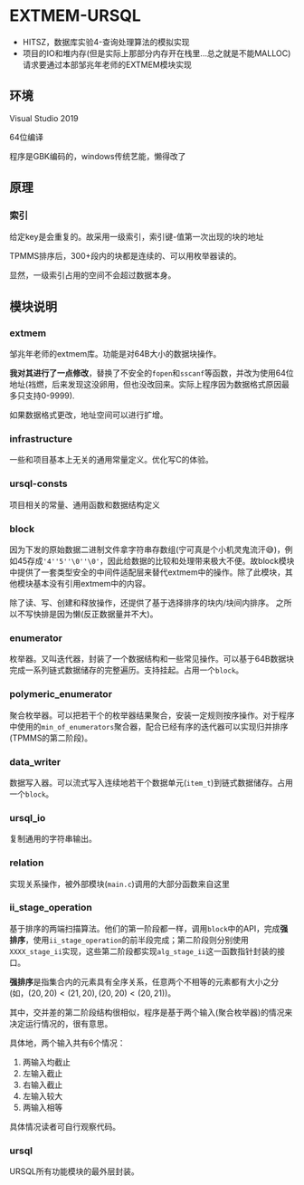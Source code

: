 # EXTMEM-URSQL

- HITSZ，数据库实验4-查询处理算法的模拟实现
- 项目的IO和堆内存(但是实际上那部分内存开在栈里...总之就是不能MALLOC)请求要通过本部邹兆年老师的EXTMEM模块实现

## 环境

Visual Studio 2019

64位编译

程序是GBK编码的，windows传统艺能，懒得改了

## 原理

### 索引

给定key是会重复的。故采用一级索引，索引键-值第一次出现的块的地址

TPMMS排序后，300+段内的块都是连续的、可以用枚举器读的。

显然，一级索引占用的空间不会超过数据本身。

## 模块说明

### extmem

邹兆年老师的extmem库。功能是对64B大小的数据块操作。

**我对其进行了一点修改**，替换了不安全的`fopen`和`sscanf`等函数，并改为使用64位地址(裆燃，后来发现这没卵用，但也没改回来。实际上程序因为数据格式原因最多只支持0-9999).

如果数据格式更改，地址空间可以进行扩增。

### infrastructure

一些和项目基本上无关的通用常量定义。优化写C的体验。

### ursql-consts

项目相关的常量、通用函数和数据结构定义

### block

因为下发的原始数据二进制文件拿字符串存数组(宁可真是个小机灵鬼流汗😅)，例如45存成`'4''5''\0''\0'`，因此给数据的比较和处理带来极大不便。故block模块中提供了一套类型安全的中间件适配层来替代extmem中的操作。除了此模块，其他模块基本没有引用extmem中的内容。

除了读、写、创建和释放操作，还提供了基于选择排序的块内/块间内排序。
之所以不写快排是因为懒(反正数据量并不大)。

### enumerator

枚举器。又叫迭代器，封装了一个数据结构和一些常见操作。可以基于64B数据块完成一系列链式数据储存的完整遍历。支持挂起。占用一个`block`。

### polymeric_enumerator

聚合枚举器。可以把若干个的枚举器结果聚合，安装一定规则按序操作。对于程序中使用的`min_of_enumerators`聚合器，配合已经有序的迭代器可以实现归并排序(TPMMS的第二阶段)。

### data_writer

数据写入器。可以流式写入连续地若干个数据单元(`item_t`)到链式数据储存。占用一个`block`。

### ursql_io

复制通用的字符串输出。

### relation

实现关系操作，被外部模块(`main.c`)调用的大部分函数来自这里

### ii_stage_operation

基于排序的两端扫描算法。他们的第一阶段都一样，调用`block`中的API，完成**强排序**，使用`ii_stage_operation`的前半段完成；第二阶段则分别使用`XXXX_stage_ii`实现，这些第二阶段都实现`alg_stage_ii`这一函数指针封装的接口。

**强排序**是指集合内的元素具有全序关系，任意两个不相等的元素都有大小之分(如，$(20,20)<(21,20),(20,20)<(20,21)$)。

其中，交并差的第二阶段结构很相似，程序是基于两个输入(聚合枚举器)的情况来决定运行情况的，很有意思。

具体地，两个输入共有6个情况：

1. 两输入均截止
2. 左输入截止
3. 右输入截止
4. 左输入较大
5. 两输入相等

具体情况读者可自行观察代码。

### ursql

URSQL所有功能模块的最外层封装。
